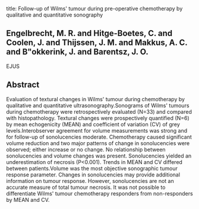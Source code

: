 title: Follow-up of Wilms' tumour during pre-operative chemotherapy by qualitative and quantitative sonography

## Engelbrecht, M. R. and Hitge-Boetes, C. and Coolen, J. and Thijssen, J. M. and Makkus, A. C. and B"okkerink, J. and Barentsz, J. O.
EJUS


## Abstract
Evaluation of textural changes in Wilms' tumour during chemotherapy by qualitative and quantitative ultrasonography.Sonograms of Wilms' tumours during chemotherapy were retrospectively evaluated (N=33) and compared with histopathology. Textural changes were prospectively quantified (N=6) by mean echogenicity (MEAN) and coefficient of variation (CV) of grey levels.Interobserver agreement for volume measurements was strong and for follow-up of sonolucencies moderate. Chemotherapy caused significant volume reduction and two major patterns of change in sonolucencies were observed; either increase or no change. No relationship between sonolucencies and volume changes was present. Sonolucencies yielded an underestimation of necrosis (P<0.001). Trends in MEAN and CV differed between patients.Volume was the most objective sonographic tumour response parameter. Changes in sonolucencies may provide additional information on tumour response. However, sonolucencies are not an accurate measure of total tumour necrosis. It was not possible to differentiate Wilms' tumour chemotherapy responders from non-responders by MEAN and CV.

